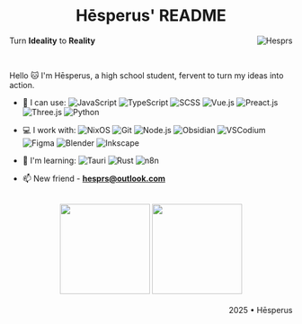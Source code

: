 <h1 align="center">Hēsperus' README</h1>

Turn **Ideality** to **Reality** <img src="https://komarev.com/ghpvc/?username=hesprs&style=flat" alt="Hesprs" align="right" />

<br>

Hello 🐱 I'm Hēsperus, a high school student, fervent to turn my ideas into action.

- 🚀 I can use:
  ![JavaScript](https://img.shields.io/badge/JavaScript-black?style=flat&logo=javascript)
  ![TypeScript](https://img.shields.io/badge/TypeScript-black?style=flat&logo=typescript)
  ![SCSS](https://img.shields.io/badge/SCSS-black?style=flat&logo=sass)
  ![Vue.js](https://img.shields.io/badge/Vue-black?style=flat&logo=Vue.js)
  ![Preact.js](https://img.shields.io/badge/Preact-black?style=flat&logo=preact)
  ![Three.js](https://img.shields.io/badge/Three-black?style=flat&logo=threedotjs)
  ![Python](https://img.shields.io/badge/Python-black?style=flat&logo=python)

- 💻 I work with:
  ![NixOS](https://img.shields.io/badge/NixOS-black?style=flat&logo=nixos)
  ![Git](https://img.shields.io/badge/Git-black?style=flat&logo=git)
  ![Node.js](https://img.shields.io/badge/Node.js-black?style=flat&logo=nodedotjs)
  ![Obsidian](https://img.shields.io/badge/Obsidian-black?style=flat&logo=obsidian)
  ![VSCodium](https://img.shields.io/badge/VSCodium-black?style=flat&logo=vscodium)
  ![Figma](https://img.shields.io/badge/Figma-black?style=flat&logo=figma)
  ![Blender](https://img.shields.io/badge/Blender-black?style=flat&logo=blender)
  ![Inkscape](https://img.shields.io/badge/Inkscape-black?style=flat&logo=inkscape)
  
- 🌱 I'm learning:
  ![Tauri](https://img.shields.io/badge/Tauri-black?style=flat&logo=tauri)
  ![Rust](https://img.shields.io/badge/Rust-black?style=flat&logo=rust)
  ![n8n](https://img.shields.io/badge/n8n-black?style=flat&logo=n8n)

- 📫 New friend - **hesprs@outlook.com**

<br>

<div align="center">
  <img src="https://github-readme-stats.vercel.app/api?username=hesprs&show_icons=true&theme=dark" style="height: 160px;"/>
  <img src="https://github-readme-stats.vercel.app/api/top-langs/?username=hesprs&layout=compact&theme=dark&hide=mdx" style="height: 160px;"/>
</div>

<br>

<div align="right">2025 • Hēsperus</div>
